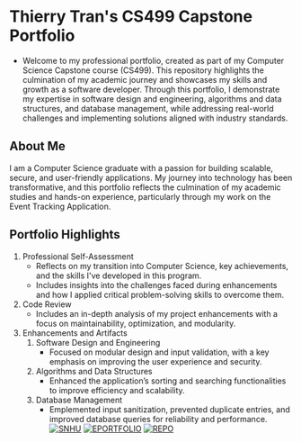 # Thierry Tran's CS499 Capstone Portfolio

* Welcome to my professional portfolio, created as part of my Computer Science Capstone course (CS499). This repository highlights the culmination of my academic journey and showcases my skills and growth as a software developer. Through this portfolio, I demonstrate my expertise in software design and engineering, algorithms and data structures, and database management, while addressing real-world challenges and implementing solutions aligned with industry standards.

## About Me
I am a Computer Science graduate with a passion for building scalable, secure, and user-friendly applications. My journey into technology has been transformative, and this portfolio reflects the culmination of my academic studies and hands-on experience, particularly through my work on the Event Tracking Application.

## Portfolio Highlights
  1. Professional Self-Assessment
     * Reflects on my transition into Computer Science, key achievements, and the skills I've developed in this program.
     * Includes insights into the challenges faced during enhancements and how I applied critical problem-solving skills to overcome them.
  2. Code Review
     * Includes an in-depth analysis of my project enhancements with a focus on maintainability, optimization, and modularity.
  3. Enhancements and Artifacts
     1. Software Design and Engineering
        * Focused on modular design and input validation, with a key emphasis on improving the user experience and security.
     2. Algorithms and Data Structures
        * Enhanced the application’s sorting and searching functionalities to improve efficiency and scalability.
     3. Database Management
        * Emplemented input sanitization, prevented duplicate entries, and improved database queries for reliability and performance.
[![SNHU](https://img.shields.io/badge/SNHU-blue)](https://www.snhu.edu)
[![EPORTFOLIO](https://img.shields.io/badge/EPORTFOLIO-purple)](https://thierrytuantran.github.io/CS499_CSCapStone/)
[![REPO](https://img.shields.io/badge/CodeReview-red)](https://www.youtube.com/watch?v=h7PXxI6ab0A)

